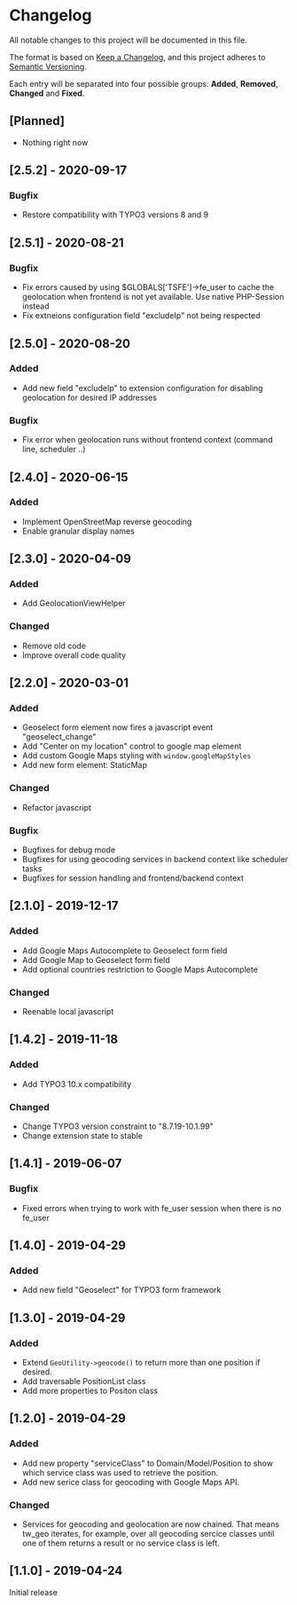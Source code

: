 # Changelog
All notable changes to this project will be documented in this file.

The format is based on [Keep a Changelog](https://keepachangelog.com/en/1.0.0/),
and this project adheres to [Semantic Versioning](https://semver.org/spec/v2.0.0.html).

Each entry will be separated into four possible groups: **Added**, **Removed**, **Changed** and **Fixed**.

## [Planned]
- Nothing right now

## [2.5.2] - 2020-09-17
### Bugfix
- Restore compatibility with TYPO3 versions 8 and 9

## [2.5.1] - 2020-08-21
### Bugfix
- Fix errors caused by using $GLOBALS['TSFE']->fe_user to cache the geolocation when frontend is not yet available. Use native PHP-Session instead
- Fix extneions configuration field "excludeIp" not being respected 

## [2.5.0] - 2020-08-20
### Added
- Add new field "excludeIp" to extension configuration for disabling geolocation for desired IP addresses
### Bugfix
- Fix error when geolocation runs without frontend context (command line, scheduler ..)


## [2.4.0] - 2020-06-15
### Added
- Implement OpenStreetMap reverse geocoding
- Enable granular display names

## [2.3.0] - 2020-04-09
### Added
- Add GeolocationViewHelper
### Changed
- Remove old code
- Improve overall code quality


## [2.2.0] - 2020-03-01
### Added
- Geoselect form element now fires a javascript event "geoselect_change"
- Add "Center on my location" control to google map element
- Add custom Google Maps styling with `window.googleMapStyles`
- Add new form element: StaticMap
### Changed
- Refactor javascript
### Bugfix
- Bugfixes for debug mode
- Bugfixes for using geocoding services in backend context like scheduler tasks
- Bugfixes for session handling and frontend/backend context 

## [2.1.0] - 2019-12-17
### Added
- Add Google Maps Autocomplete to Geoselect form field
- Add Google Map to Geoselect form field
- Add optional countries restriction to Google Maps Autocomplete
### Changed
- Reenable local javascript

## [1.4.2] - 2019-11-18
### Added
- Add TYPO3 10.x compatibility
### Changed
- Change TYPO3 version constraint to "8.7.19-10.1.99"
- Change extension state to stable

## [1.4.1] - 2019-06-07
### Bugfix
- Fixed errors when trying to work with fe_user session when there is no fe_user

## [1.4.0] - 2019-04-29
### Added
- Add new field "Geoselect" for TYPO3 form framework

## [1.3.0] - 2019-04-29
### Added
- Extend `GeoUtility->geocode()` to return more than one position if desired.
- Add traversable PositionList class
- Add more properties to Positon class

## [1.2.0] - 2019-04-29
### Added
- Add new property "serviceClass" to Domain/Model/Position to show which service class was used to retrieve the position.
- Add new serice class for geocoding with Google Maps API.
### Changed
- Services for geocoding and geolocation are now chained. That means tw_geo iterates, for example, over all geocoding sercice classes until one of them returns a result or no service class is left.  

## [1.1.0] - 2019-04-24
Initial release 
